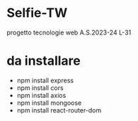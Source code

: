 # Selfie-TW
progetto tecnologie web A.S.2023-24 L-31

# da installare
+ npm install express
+ npm install cors
+ npm install axios
+ npm install mongoose
+ npm install react-router-dom
